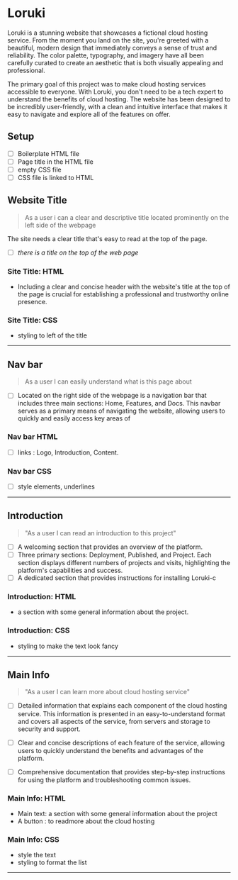 # Loruki

Loruki is a stunning website that showcases a fictional cloud hosting service.
From the moment you land on the site, you're greeted with a beautiful, modern
design that immediately conveys a sense of trust and reliability. The color
palette, typography, and imagery have all been carefully curated to create an
aesthetic that is both visually appealing and professional.

The primary goal of this project was to make cloud hosting services accessible
to everyone. With Loruki, you don't need to be a tech expert to understand the
benefits of cloud hosting. The website has been designed to be incredibly
user-friendly, with a clean and intuitive interface that makes it easy to
navigate and explore all of the features on offer.

## Setup

- [ ] Boilerplate HTML file
- [ ] Page title in the HTML file
- [ ] empty CSS file
- [ ] CSS file is linked to HTML

## Website Title

> As a user i can a clear and descriptive title located prominently on the left
> side of the webpage

The site needs a clear title that's easy to read at the top of the page.

- [ ] _there is a title on the top of the web page_

### Site Title: HTML

- Including a clear and concise header with the website's title at the top of
  the page is crucial for establishing a professional and trustworthy online
  presence.

### Site Title: CSS

- styling to left of the title

---

## Nav bar

> As a user I can easily understand what is this page about

- [ ] Located on the right side of the webpage is a navigation bar that includes
      three main sections: Home, Features, and Docs. This navbar serves as a
      primary means of navigating the website, allowing users to quickly and
      easily access key areas of

### Nav bar HTML

- [ ] links : Logo, Introduction, Content.

### Nav bar CSS

- [ ] style elements, underlines

---

## Introduction

> "As a user I can read an introduction to this project"

- [ ] A welcoming section that provides an overview of the platform.
- [ ] Three primary sections: Deployment, Published, and Project. Each section
      displays different numbers of projects and visits, highlighting the
      platform's capabilities and success.
- [ ] A dedicated section that provides instructions for installing Loruki-c

### Introduction: HTML

- a section with some general information about the project.

### Introduction: CSS

- styling to make the text look fancy

---

## Main Info

> "As a user I can learn more about cloud hosting service"

- [ ] Detailed information that explains each component of the cloud hosting
      service. This information is presented in an easy-to-understand format and
      covers all aspects of the service, from servers and storage to security
      and support.

- [ ] Clear and concise descriptions of each feature of the service, allowing
      users to quickly understand the benefits and advantages of the platform.

- [ ] Comprehensive documentation that provides step-by-step instructions for
      using the platform and troubleshooting common issues.

### Main Info: HTML

- Main text: a section with some general information about the project
- A button : to readmore about the cloud hosting

### Main Info: CSS

- style the text
- styling to format the list

---
